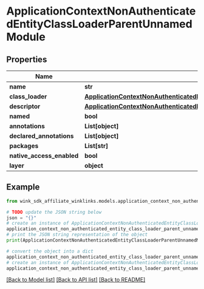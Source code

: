 # ApplicationContextNonAuthenticatedEntityClassLoaderParentUnnamedModule


## Properties

Name | Type | Description | Notes
------------ | ------------- | ------------- | -------------
**name** | **str** |  | [optional] 
**class_loader** | [**ApplicationContextNonAuthenticatedEntityClassLoaderParentUnnamedModuleClassLoader**](ApplicationContextNonAuthenticatedEntityClassLoaderParentUnnamedModuleClassLoader.md) |  | [optional] 
**descriptor** | [**ApplicationContextNonAuthenticatedEntityClassLoaderParentUnnamedModuleDescriptor**](ApplicationContextNonAuthenticatedEntityClassLoaderParentUnnamedModuleDescriptor.md) |  | [optional] 
**named** | **bool** |  | [optional] 
**annotations** | **List[object]** |  | [optional] 
**declared_annotations** | **List[object]** |  | [optional] 
**packages** | **List[str]** |  | [optional] 
**native_access_enabled** | **bool** |  | [optional] 
**layer** | **object** |  | [optional] 

## Example

```python
from wink_sdk_affiliate_winklinks.models.application_context_non_authenticated_entity_class_loader_parent_unnamed_module import ApplicationContextNonAuthenticatedEntityClassLoaderParentUnnamedModule

# TODO update the JSON string below
json = "{}"
# create an instance of ApplicationContextNonAuthenticatedEntityClassLoaderParentUnnamedModule from a JSON string
application_context_non_authenticated_entity_class_loader_parent_unnamed_module_instance = ApplicationContextNonAuthenticatedEntityClassLoaderParentUnnamedModule.from_json(json)
# print the JSON string representation of the object
print(ApplicationContextNonAuthenticatedEntityClassLoaderParentUnnamedModule.to_json())

# convert the object into a dict
application_context_non_authenticated_entity_class_loader_parent_unnamed_module_dict = application_context_non_authenticated_entity_class_loader_parent_unnamed_module_instance.to_dict()
# create an instance of ApplicationContextNonAuthenticatedEntityClassLoaderParentUnnamedModule from a dict
application_context_non_authenticated_entity_class_loader_parent_unnamed_module_from_dict = ApplicationContextNonAuthenticatedEntityClassLoaderParentUnnamedModule.from_dict(application_context_non_authenticated_entity_class_loader_parent_unnamed_module_dict)
```
[[Back to Model list]](../README.md#documentation-for-models) [[Back to API list]](../README.md#documentation-for-api-endpoints) [[Back to README]](../README.md)


